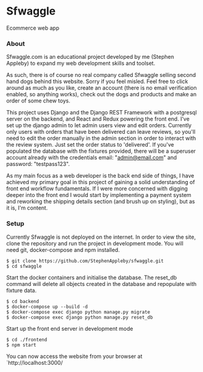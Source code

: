 # Sfwaggle
Ecommerce web app

### About

Sfwaggle.com is an educational project developed by me (Stephen Appleby)
to expand my web development skills and toolset.

As such, there is of course no real company called Sfwaggle selling second hand dogs behind this website. Sorry if you feel misled. Feel free to click around as much as you like, create an account (there is no email verification enabled, so anything works), check out the dogs and products and make an order of some chew toys.

This project uses Django and the Django REST Framework with a postgresql server on the backend, and React and Redux powering the front end. I've set up the django admin to let admin users view and edit orders. Currently only users with orders that have been delivered can leave reviews, so you'll need to edit the order manually in the admin section in order to interact with the review system. Just set the order status to 'delivered'. If you've populated the database with the fixtures provided, there will be a superuser account already with the credentials email: "admin@email.com" and password: "testpass123".

As my main focus as a web developer is the back end side of things, I have achieved my primary goal in this project of gaining a solid understanding of front end workflow fundamentals. If I were more concerned with digging deeper into the front end I would start by implementing a payment system and reworking the shipping details section (and brush up on styling), but as it is, I'm content.

### Setup

Currently Sfwaggle is not deployed on the internet. In order to view the site, clone the repository and run the project in development mode. You will need git, docker-compose and npm installed.

    $ git clone https://github.com/StephenAppleby/sfwaggle.git
    $ cd sfwaggle

Start the docker containers and initialise the database. The reset_db command will delete all objects created in the database and repopulate with fixture data.

    $ cd backend
    $ docker-compose up --build -d
    $ docker-compose exec django python manage.py migrate
    $ docker-compose exec django python manage.py reset_db

Start up the front end server in development mode

    $ cd ./frontend
    $ npm start

You can now access the website from your browser at `http://localhost:3000/
